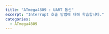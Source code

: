 ```yaml
---
title: "ATmega4809 : UART 통신"
excerpt: "Interrupt 호출 방법에 대해 학습합니다."
categories:
  - ATmega4809
---
```

<br>

<br>



<br>

<br>
